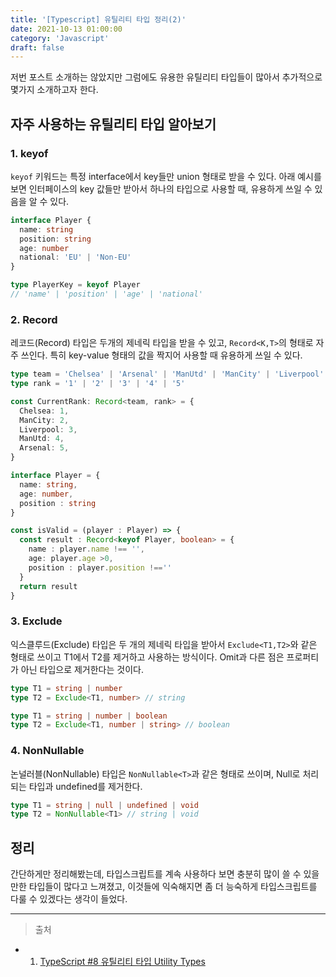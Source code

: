 ```yaml
---
title: '[Typescript] 유틸리티 타입 정리(2)'
date: 2021-10-13 01:00:00
category: 'Javascript'
draft: false
---
```


저번 포스트 소개하는 않았지만 그럼에도 유용한 유틸리티 타입들이 많아서 추가적으로 몇가지 소개하고자 한다.

## 자주 사용하는 유틸리티 타입 알아보기

### 1. keyof

`keyof` 키워드는 특정 interface에서 key들만 union 형태로 받을 수 있다. 아래 예시를 보면 인터페이스의 key 값들만 받아서 하나의 타입으로 사용할 때, 유용하게 쓰일 수 있음을 알 수 있다.

```ts
interface Player {
  name: string
  position: string
  age: number
  national: 'EU' | 'Non-EU'
}

type PlayerKey = keyof Player
// 'name' | 'position' | 'age' | 'national'
```

### 2. Record

레코드(Record) 타입은 두개의 제네릭 타입을 받을 수 있고, `Record<K,T>`의 형태로 자주 쓰인다. 특히 key-value 형태의 값을 짝지어 사용할 때 유용하게 쓰일 수 있다.

```ts
type team = 'Chelsea' | 'Arsenal' | 'ManUtd' | 'ManCity' | 'Liverpool'
type rank = '1' | '2' | '3' | '4' | '5'

const CurrentRank: Record<team, rank> = {
  Chelsea: 1,
  ManCity: 2,
  Liverpool: 3,
  ManUtd: 4,
  Arsenal: 5,
}

interface Player = {
  name: string,
  age: number,
  position : string
}

const isValid = (player : Player) => {
  const result : Record<keyof Player, boolean> = {
    name : player.name !== '',
    age: player.age >0,
    position : player.position !==''
  }
  return result
}
```

### 3. Exclude

익스클루드(Exclude) 타입은 두 개의 제네릭 타입을 받아서 `Exclude<T1,T2>`와 같은 형태로 쓰이고 T1에서 T2를 제거하고 사용하는 방식이다. Omit과 다른 점은 프로퍼티가 아닌 타입으로 제거한다는 것이다.

```ts
type T1 = string | number
type T2 = Exclude<T1, number> // string

type T1 = string | number | boolean
type T2 = Exclude<T1, number | string> // boolean
```

### 4. NonNullable

논널러블(NonNullable) 타입은 `NonNullable<T>`과 같은 형태로 쓰이며, Null로 처리되는 타입과 undefined를 제거한다.

```ts
type T1 = string | null | undefined | void
type T2 = NonNullable<T1> // string | void
```

## 정리

간단하게만 정리해봤는데, 타입스크립트를 계속 사용하다 보면 충분히 많이 쓸 수 있을만한 타입들이 많다고 느껴졌고, 이것들에 익숙해지면 좀 더 능숙하게 타입스크립트를 다룰 수 있겠다는 생각이 들었다.

---

> 출처

- 1.  [TypeScript #8 유틸리티 타입 Utility Types](https://www.youtube.com/watch?v=IeXZo-JXJjc&list=PLZKTXPmaJk8KhKQ_BILr1JKCJbR0EGlx0&index=8)
